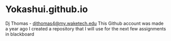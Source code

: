 # Yokashui.github.io
Dj Thomas - djthomas4@my.waketech.edu
This Github account was made a year ago
I created a repository that I will use for the next few assignments in blackboard
